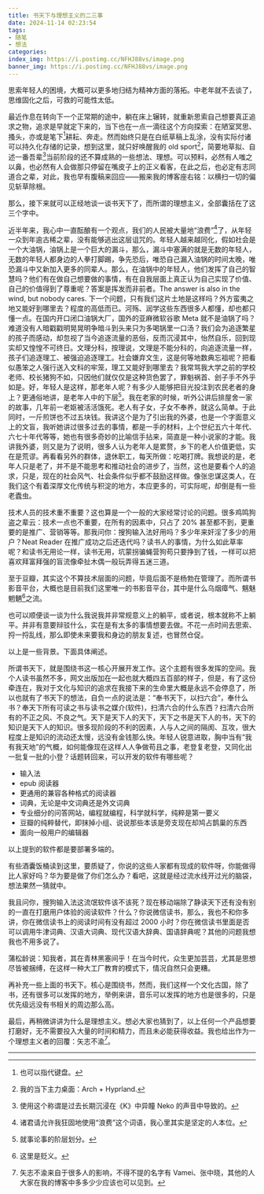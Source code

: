 ```yaml
---
title: 书天下与理想主义的二三事
date: 2024-11-14 02:23:54
tags:
- 随笔
- 想法
categories:
index_img: https://i.postimg.cc/NFHJ88vs/image.png
banner_img: https://i.postimg.cc/NFHJ88vs/image.png
---
```


思索年轻人的困境，大概可以更多地归结为精神方面的落拓。中老年就不去谈了，思维固化之后，可救的可能性太低。

最近作息在转向下一个正常期的途中，躺在床上辗转，就重新思索自己想要真正追求之物，追求是早就定下来的，当下也在一点一滴往这个方向探索：在陋室冥思、搔头，亦或是笔下[^1]耕耘、奔走。然而始终只是在白纸草稿上乱涂，没有实际付诸可以持久化存储的记录，想到这里，就只好唤醒我的 old sport[^2]，简要地草拟、自述一番吾辈[^3]当前阶段的还不算成熟的一些想法、理想。可以预料，必然有人嗤之以鼻，也必然有人会做那只停留在嘴皮子上的正义看客，在此之后，也必定有志同道合之辈，对此，我也早有腹稿来回应——搬来我的博客座右铭：以横扫一切的偏见斩草除根。

那么，接下来就可以正经地谈一谈书天下了，而所谓的理想主义，全部囊括在了这三个字中。

近半年来，我心中一直酝酿有一个观点，我们的人民被大量地“浪费”[^4]了，从年轻一众到年逾古稀之辈，没有能够逃出这层诅咒的。年轻人越来越同化，假如社会是一个大油锅，油锅上是一个巨大的漏斗，那么，漏斗中塞满的就是无数的年轻人，无数的年轻人都身边的人拳打脚踢，争先恐后，唯恐自己漏入油锅的时间太晚，唯恐漏斗中又新加入更多的同辈人。那么，在油锅中的年轻人，他们发挥了自己的智慧吗？他们有在做自己想要做的事情，有在自我层面上真正认为自己实现了价值、自己的价值得到了尊重呢？答案是挥发而非前者。The answer is also in the wind, but nobody cares. 下一个问题，只有我们这片土地是这样吗？外方蛮夷之地又能好到哪里去？程度的高低而已。河殇、润学这些东西很多人都懂，却也都只懂一点。在国内开口闭口油锅大厂，国外的亚麻微软谷歌 Meta 就不是油锅了吗？难道没有人暗戳戳明晃晃明争暗斗到头来只为多喝锅里一口汤？我们会为追逐繁星的孩子而感动，却忽视了当今追逐流量的恶俗，反而沉浸其中，怡然自乐，回到现实却又惶惶不可终日。文理分科，按理说，文理是不能分科的，向追逐流量一样，孩子们追逐理工、被强迫追逐理工。社会嫌弃文生，这是何等地数典忘祖呢？把看似愚笨之人强行送入文科的牢笼，理工又能好到哪里去？我常骂我大学之前的学校老师、校长猪狗不如，只因他们就仅仅是这种货色罢了，罪魁祸首、刽子手不外乎如是。好，年轻人是这样，那老年人呢？有多少人能够把目光投注到农民老者的身上？更通俗地讲，是老年人中的下层[^5]。我在老家的时候，听外公讲后排屋舍一家的故事，几年前一老妪被活活饿死。老人有子女，子女不奉养，就这么简单。于此同时，一斤煎饼也不过五块钱。我讲这个是为了引出我的外婆，也是一个字面意义上的文盲，我听她讲过很多过去的事情，都是一手的材料，上个世纪五六十年代、六七十年代等等，她也有很多奇妙的比喻信手拈来，简直是一种小说家的才能。我讲我外婆，则又是为了说明，很多人认为老年人是累赘，乡下的老人价值更低，实在是荒谬。再看看另外的群体，退休职工，每天所做：吃喝打牌。我想说的是，老年人只是老了，并不是不能思考和推动社会的进步了，当然，这也是要看个人的追求，只是，现在的社会风气、社会条件似乎都不鼓励这样做。像张忠谋这类人，在我们这个有着深厚文化传统与积淀的地方，本应更多的，可实际呢，却倒是有一些老蠹虫。

技术人员的技术重不重要？这也算是一个一般的大家经常讨论的问题。很多鸡鸣狗盗之辈云：技术一点也不重要，在所有的因素中，只占了 20% 甚至都不到，更重要的是推广、营销等等。那我问你：搜狗输入法好用吗？多少年来奸淫了多少的用户？Neat Reader 在推广成功之后还迭代吗？读书人的事情，为什么如此草率呢？和读书无用论一样，读书无用，坑蒙拐骗蝇营狗苟只要挣到了钱，一样可以把喜欢拜富拜强的盲流像牵扯木偶一般玩弄得五迷三道。

至于豆瓣，其实这个不算技术层面的问题，毕竟后面不是杨勃在管理了。而所谓书影音平台，大概也是目前我们这里唯一的书影音平台，其中是什么乌烟瘴气、魑魅魍魉[^6]之流。

也可以顺便谈一谈为什么我说我并非常规意义上的躺平，或者说，根本就称不上躺平。并非有意要辩驳什么，实在是有太多的事情想要去做。不花一点时间去思索、捋一捋乱线，那么即使未来要我和身边的朋友复述，也冒然仓促。

以上是一些背景。下面具体阐述。

所谓书天下，就是围绕书这一核心开展开发工作。这个主题有很多发挥的空间。我个人读书虽然不多，网文出版加在一起也就大概四五百部的样子，但是，有了这份牵连在，我对于文化与知识的追求在我接下来的生命里大概是永远不会停息了，所以也就有了书天下的想法，自负一点的说法是：“奉书天下，以扫六合”，奉什么书？奉天下所有可读之书与读书之媒介(软件)，扫清六合的什么东西？扫清六合所有的不正之风、不良之气。天下是天下人的天下，天下之书是天下人的书，天下的知识是天下人的知识。很多现阶段的不利的因素，人与人之间的隔阂、互攻，很大程度上是知识的流动还太慢，远没有金钱那么快。年轻人锐意进取，胸中当有“我有我天地”的气概，如何能像现在这样人人争做苟且之事，老登复老登，又同化出一批复一批的小登？话题转回来，可以开发的软件有哪些呢？

- 输入法
- epub 阅读器
- 更通用的兼容各种格式的阅读器
- 词典，无论是中文词典还是外文词典
- 专业细分的问答网站，编程就编程，科学就科学，纯粹是第一要义
- 豆瓣的纯粹替代，即抹掉小组、说说那些本该是旁支现在却鸠占鹊巢的东西
- 面向一般用户的编辑器

以上提到的软件都是要部署多端的。

有些酒囊饭桶读到这里，要质疑了，你说的这些人家都有现成的软件呀，你能做得比人家好吗？华为要是做了你们怎么办？看吧，这就是经过流水线开过光的脑袋，想法果然一猜就中。

我且问你，搜狗输入法这流氓软件该不该死？现在移动端除了静读天下还有没有别的一直在打磨用户体验的阅读软件？什么？你说微信读书，那么，我也不和你多讲，你在微信读书上的阅读时间有没有超过 2000 小时？你在微信读书里面是否可以调用牛津词典、汉语大词典、现代汉语大辞典、国语辞典呢？其他的问题我想我也不用多说了。

蒲松龄说：知我者，其在青林黑塞间乎！在当今时代，众生更加芸芸，尤其是思想尽皆被捆缚，在这样一种大工厂教育的模式下，情况自然只会更糟。

再补充一些上面的书天下。核心是围绕书，然而，我们这样一个文化古国，除了书，还有很多可以发挥的地方，举例来讲，音乐可以发挥的地方也是很多的，只是优先级远没有书相关的周边那么高。

最后，再稍微讲讲为什么是理想主义。想必大家也猜到了，以上任何一个产品想要打磨好，无不需要投入大量的时间和精力，而且未必能获得收益。我也给出作为一个理想主义者的回覆：矢志不渝[^7]。

----------

[^1]: 也可以指代键盘。
[^2]: 我的当下主力桌面：Arch + Hyprland.
[^3]: 使用这个称谓是过去长期沉浸在《K》中异瞳 Neko 的声音中导致的。
[^4]: 诸君请允许我狂固地使用“浪费”这个词语，我心里其实是坚定的人本位。
[^5]: 就事论事的阶层划分。
[^6]: 这里是贬义。
[^7]: 矢志不渝来自于很多人的影响，不得不提的名字有 Vamei、张中晓，其他的人大家在我的博客中多多少少应该也可以见到。


